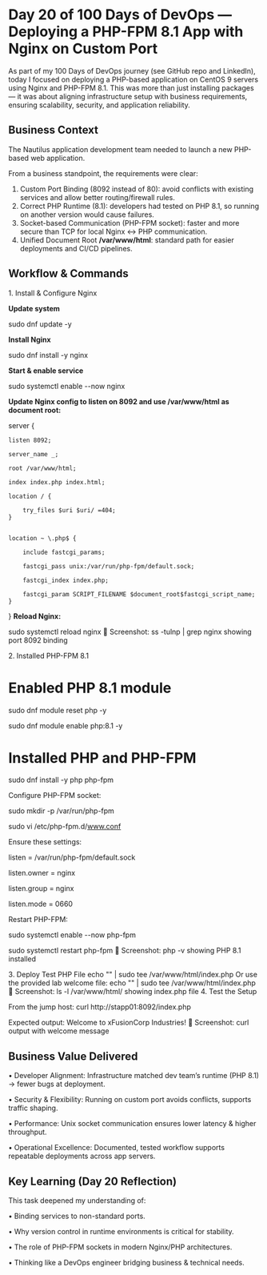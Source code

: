 # Day 20 of 100 Days of DevOps — Deploying a PHP-FPM 8.1 App with Nginx on Custom Port
As part of my 100 Days of DevOps journey (see GitHub repo and LinkedIn), today I focused on deploying a PHP-based application on CentOS 9 servers using Nginx and PHP-FPM 8.1.
This was more than just installing packages — it was about aligning infrastructure setup with business requirements, ensuring scalability, security, and application reliability.

## Business Context
The Nautilus application development team needed to launch a new PHP-based web application.

From a business standpoint, the requirements were clear:

1.	Custom Port Binding (8092 instead of 80): avoid conflicts with existing services and allow better routing/firewall rules.
2.	Correct PHP Runtime (8.1): developers had tested on PHP 8.1, so running on another version would cause failures.
3.	Socket-based Communication (PHP-FPM socket): faster and more secure than TCP for local Nginx ↔ PHP communication.
4.	Unified Document Root **/var/www/html**: standard path for easier deployments and CI/CD pipelines.

## Workflow & Commands
1️. Install & Configure Nginx

**Update system**

sudo dnf update -y

**Install Nginx**

sudo dnf install -y nginx

**Start & enable service**

sudo systemctl enable --now nginx

**Update Nginx config to listen on 8092 and use /var/www/html as document root:**

server {

    listen 8092;
    
    server_name _;
    
    root /var/www/html;

    index index.php index.html;

    location / {
    
        try_files $uri $uri/ =404;
    }
    

    location ~ \.php$ {
    
        include fastcgi_params;
        
        fastcgi_pass unix:/var/run/php-fpm/default.sock;
        
        fastcgi_index index.php;
        
        fastcgi_param SCRIPT_FILENAME $document_root$fastcgi_script_name;
    }
    
}
**Reload Nginx:**

sudo systemctl reload nginx
📸 Screenshot: ss -tulnp | grep nginx showing port 8092 binding

2️. Installed PHP-FPM 8.1

# Enabled PHP 8.1 module

sudo dnf module reset php -y

sudo dnf module enable php:8.1 -y

# Installed PHP and PHP-FPM

sudo dnf install -y php php-fpm

Configure PHP-FPM socket:

sudo mkdir -p /var/run/php-fpm

sudo vi /etc/php-fpm.d/www.conf

Ensure these settings:

listen = /var/run/php-fpm/default.sock

listen.owner = nginx

listen.group = nginx

listen.mode = 0660

Restart PHP-FPM:

sudo systemctl enable --now php-fpm

sudo systemctl restart php-fpm
📸 Screenshot: php -v showing PHP 8.1 installed

3️. Deploy Test PHP File
echo "<?php phpinfo(); ?>" | sudo tee /var/www/html/index.php
Or use the provided lab welcome file:
echo "<?php echo 'Welcome to xFusionCorp Industries!'; ?>" | sudo tee /var/www/html/index.php
📸 Screenshot: ls -l /var/www/html/ showing index.php file
4. Test the Setup

From the jump host: curl http://stapp01:8092/index.php

Expected output: Welcome to xFusionCorp Industries!
📸 Screenshot: curl output with welcome message

## Business Value Delivered
•	Developer Alignment: Infrastructure matched dev team’s runtime (PHP 8.1) → fewer bugs at deployment.

•	Security & Flexibility: Running on custom port avoids conflicts, supports traffic shaping.

•	Performance: Unix socket communication ensures lower latency & higher throughput.

•	Operational Excellence: Documented, tested workflow supports repeatable deployments across app servers.

## Key Learning (Day 20 Reflection)
This task deepened my understanding of:

•	Binding services to non-standard ports.

•	Why version control in runtime environments is critical for stability.

•	The role of PHP-FPM sockets in modern Nginx/PHP architectures.

•	Thinking like a DevOps engineer bridging business & technical needs.
